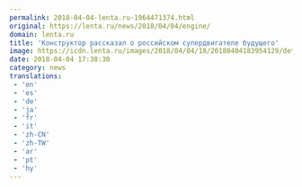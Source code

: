 ```yaml
---
permalink: 2018-04-04-lenta.ru-1964471374.html
original: https://lenta.ru/news/2018/04/04/engine/
domain: lenta.ru
title: 'Конструктор рассказал о российском супердвигателе будущего'
image: https://icdn.lenta.ru/images/2018/04/04/18/20180404183954129/detail_1338428b0116e8297c3631f1d02b444f.jpg
date: 2018-04-04 17:38:30
category: news
translations: 
 - 'en'
 - 'es'
 - 'de'
 - 'ja'
 - 'fr'
 - 'it'
 - 'zh-CN'
 - 'zh-TW'
 - 'ar'
 - 'pt'
 - 'hy'
---
```


